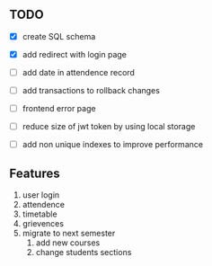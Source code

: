 ## TODO

- [x] create SQL schema
- [x] add redirect with login page

- [ ] add date in attendence record
- [ ] add transactions to rollback changes
- [ ] frontend error page
- [ ] reduce size of jwt token by using local storage
- [ ] add non unique indexes to improve performance

## Features

1. user login
1. attendence
1. timetable
1. grievences
1. migrate to next semester
    1. add new courses
    1. change students sections
